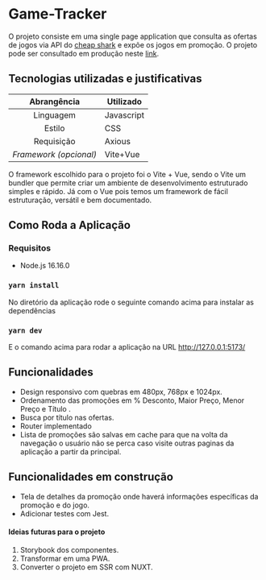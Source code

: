 # Game-Tracker

O projeto consiste em uma single page application que consulta as ofertas de jogos via API do [cheap shark](https://apidocs.cheapshark.com/) e expõe os jogos em promoção. O projeto pode ser consultado em produção neste [link](https://game-tracker-vokubo.onrender.com).

## Tecnologias utilizadas e justificativas

|      Abrangência       | Utilizado  |
| :--------------------: | ---------- |
|       Linguagem        | Javascript |
|         Estilo         | CSS       |
|       Requisição       | Axious     |
| _Framework (opcional)_ | Vite+Vue   |

O framework escolhido para o projeto foi o Vite + Vue, sendo o Vite um bundler que permite criar um ambiente de desenvolvimento estruturado simples e rápido. Já com o Vue pois temos um framework de fácil estruturação, versátil e bem documentado.

## Como Roda a Aplicação

### Requisitos

-   Node.js 16.16.0

### `yarn install`

No diretório da aplicação rode o seguinte comando acima para instalar as dependências

### `yarn dev`

E o comando acima para rodar a aplicação na URL http://127.0.0.1:5173/

## Funcionalidades

<ul>
<li>Design responsivo com quebras em 480px, 768px e 1024px.</li>
<li> Ordenamento das promoções em % Desconto, Maior Preço, Menor Preço e Título .</li>
<li>Busca por título nas ofertas.</li>
<li>Router implementado</li>
<li>Lista de promoções são salvas em cache para que na volta da navegação o usuário não se perca caso visite outras paginas da aplicação a partir da principal.</li>
</ul>

## Funcionalidades em construção

<ul>
<li> Tela de detalhes da promoção onde haverá informações específicas da promoção e do jogo.</li>
<li> Adicionar testes com Jest.</li>
</ul>

#### Ideias futuras para o projeto
<ol>
<li> Storybook dos componentes.</li>
<li>Transformar em uma PWA.</li>
<li> Converter o projeto em SSR com NUXT.</li>
</ol>
